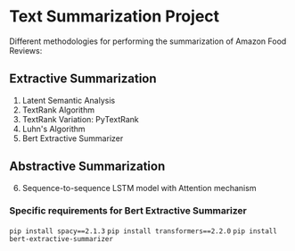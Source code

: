 # Text Summarization Project
Different methodologies for performing the summarization of Amazon Food Reviews:
## Extractive Summarization
1. Latent Semantic Analysis
2. TextRank Algorithm
3. TextRank Variation: PyTextRank
4. Luhn's Algorithm
5. Bert Extractive Summarizer
## Abstractive Summarization
6. Sequence-to-sequence LSTM model with Attention mechanism

### Specific requirements for Bert Extractive Summarizer
`pip install spacy==2.1.3`
`pip install transformers==2.2.0`
`pip install bert-extractive-summarizer`

